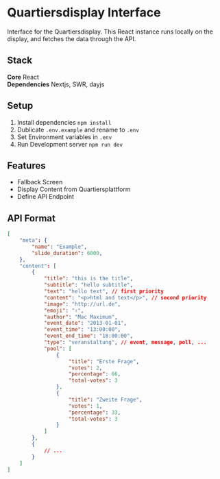 # Quartiersdisplay Interface
Interface for the Quartiersdisplay. This React instance runs locally on the display, and fetches the data through the API.

## Stack

**Core** React<br>
**Dependencies** Nextjs, SWR, dayjs

## Setup

1. Install dependencies `npm install`
2. Dublicate `.env.example` and rename to `.env`
3. Set Environment variables in `.env`
4. Run Development server `npm run dev`

## Features
- Fallback Screen
- Display Content from Quartiersplattform
- Define API Endpoint


## API Format

```json
[
    "meta": {
        "name": "Example",
        "slide_duration": 6000,
    },
    "content": [
        {
            "title": "this is the title",
            "subtitle": "hello subtitle",
            "text": "hello text", // first priority
            "content": "<p>html and text</p>", // second priority
            "image": "http://url.de",
            "emoji": "✌️",
            "author": "Mac Maximum",
            "event_date": "2013-01-01",
            "event_time": "13:00:00",
            "event_end_time": "18:00:00",
            "type": "veranstaltung", // event, message, poll, ...
            "pool": [
                {
                    "title": "Erste Frage",
                    "votes": 2,
                    "percentage": 66,
                    "total-votes": 3
                },
                {
                    "title": "Zweite Frage",
                    "votes": 1,
                    "percentage": 33,
                    "total-votes": 3
                }
            ]
        },
        {
            // ...
        }
    ]
]
```